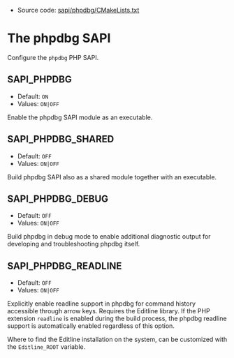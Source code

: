 <!-- This is auto-generated file. -->
* Source code: [sapi/phpdbg/CMakeLists.txt](https://github.com/petk/php-build-system/blob/master/cmake/sapi/phpdbg/CMakeLists.txt)

# The phpdbg SAPI

Configure the `phpdbg` PHP SAPI.

## SAPI_PHPDBG

* Default: `ON`
* Values: `ON|OFF`

Enable the phpdbg SAPI module as an executable.

## SAPI_PHPDBG_SHARED

* Default: `OFF`
* Values: `ON|OFF`

Build phpdbg SAPI also as a shared module together with an executable.

## SAPI_PHPDBG_DEBUG

* Default: `OFF`
* Values: `ON|OFF`

Build phpdbg in debug mode to enable additional diagnostic output for developing
and troubleshooting phpdbg itself.

## SAPI_PHPDBG_READLINE

* Default: `OFF`
* Values: `ON|OFF`

Explicitly enable readline support in phpdbg for command history accessible
through arrow keys. Requires the Editline library. If the PHP extension
`readline` is enabled during the build process, the phpdbg readline support is
automatically enabled regardless of this option.

Where to find the Editline installation on the system, can be customized with
the `Editline_ROOT` variable.
